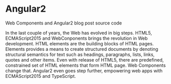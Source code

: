 # Angular2
Web Components and Angular2 blog post source code

In the last couple of years, the Web has evolved in big steps. HTML5, ECMAScript2015 and WebConponents brings the revolution in Web development.
HTML elements are the building blocks of HTML pages. Elements provides a means to create structured documents by denoting structural semantics for text such as headings, paragraphs, lists, links, quotes and other items.
Even with release of HTML5, there are predefined, constrained set of HTML elements that form HTML page.
Web Components change that. 
Angular2 even goes step further, empowering web apps with ECMAScript2015 and TypeScript.
